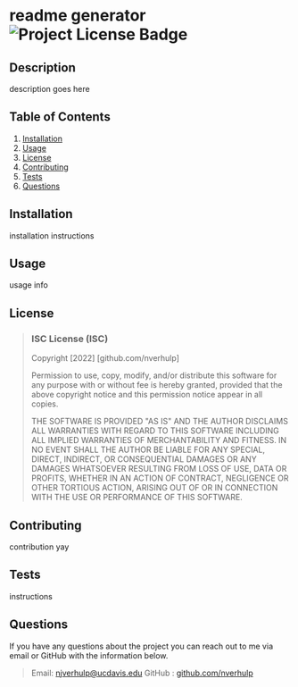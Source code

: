 
# readme generator  ![Project License Badge](https://img.shields.io/badge/license-ISC-brightgreen)

## Description
description goes here

## Table of Contents
1. [Installation](#Installation)
2. [Usage](#Usage)
3. [License](#License)
4. [Contributing](#Contributing)
5. [Tests](#Tests)
6. [Questions](#Questions)

## Installation
installation instructions

## Usage
usage info

## License


> ### ISC License (ISC)
> 
> Copyright [2022] [github.com/nverhulp]
> 
> Permission to use, copy, modify, and/or distribute this software for any purpose with or without fee is hereby granted, provided that the above copyright notice and this permission notice appear in all copies.
> 
> THE SOFTWARE IS PROVIDED "AS IS" AND THE AUTHOR DISCLAIMS ALL WARRANTIES WITH REGARD TO THIS SOFTWARE INCLUDING ALL IMPLIED WARRANTIES OF MERCHANTABILITY AND FITNESS. IN NO EVENT SHALL THE AUTHOR BE LIABLE FOR ANY SPECIAL, DIRECT, INDIRECT, OR CONSEQUENTIAL DAMAGES OR ANY DAMAGES WHATSOEVER RESULTING FROM LOSS OF USE, DATA OR PROFITS, WHETHER IN AN ACTION OF CONTRACT, NEGLIGENCE OR OTHER TORTIOUS ACTION, ARISING OUT OF OR IN CONNECTION WITH THE USE OR PERFORMANCE OF THIS SOFTWARE.
  
  

## Contributing
contribution yay

## Tests
instructions

## Questions
If you have any questions about the project you can reach out to me via email or GitHub with the information below. 
>Email: njverhulp@ucdavis.edu 
>GitHub : [github.com/nverhulp](https://github.com/github.com/nverhulp)
